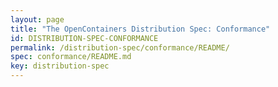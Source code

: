 ```yaml
---
layout: page
title: "The OpenContainers Distribution Spec: Conformance"
id: DISTRIBUTION-SPEC-CONFORMANCE
permalink: /distribution-spec/conformance/README/
spec: conformance/README.md
key: distribution-spec
---
```

